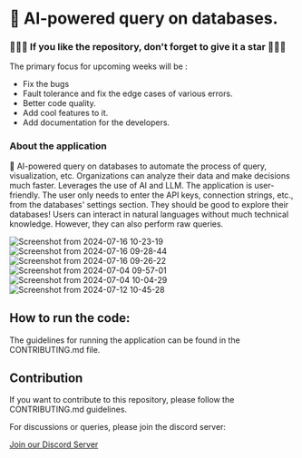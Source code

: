 # 🎉 AI-powered query on databases.

### 🌟🌟🌟 If you like the repository, don't forget to give it a star 🌟🌟🌟

The primary focus for upcoming weeks will be :
- Fix the bugs
- Fault tolerance and fix the edge cases of various errors.
- Better code quality.
- Add cool features to it.
- Add documentation for the developers.

### About the application

🐍 AI-powered query on databases to automate the process of query, visualization, etc. Organizations can analyze their data and make decisions much faster. Leverages the use of AI and LLM.
The application is user-friendly. The user only needs to enter the API keys, connection strings, etc., from the databases' settings section. They should be good to explore their databases!
Users can interact in natural languages without much technical knowledge. However, they can also perform raw queries.

![Screenshot from 2024-07-16 10-23-19](https://github.com/user-attachments/assets/51926b01-0d11-4b34-b0ae-81443efb1cf5)
![Screenshot from 2024-07-16 09-28-44](https://github.com/user-attachments/assets/5dabde9d-0c8c-4689-9a2e-1780ad80e944)
![Screenshot from 2024-07-16 09-26-22](https://github.com/user-attachments/assets/c1795f39-6b07-4125-a484-f4f152ad28f0)
![Screenshot from 2024-07-04 09-57-01](https://github.com/asifrahaman13/superquery/assets/97652031/be436ffd-c161-4c6a-870a-ee32fb82d539)
![Screenshot from 2024-07-04 10-04-29](https://github.com/asifrahaman13/superquery/assets/97652031/1639cf35-1797-4ced-ac71-671d8089968d)
![Screenshot from 2024-07-12 10-45-28](https://github.com/user-attachments/assets/4eacf545-1d6a-4c6b-9e18-3949b0c4d5f6)


## How to run the code:

The guidelines for running the application can be found in the CONTRIBUTING.md file.


## Contribution

If you want to contribute to this repository, please follow the CONTRIBUTING.md guidelines.

For discussions or queries, please join the discord server:

[Join our Discord Server](https://discord.gg/bQBqdA6NsU)
